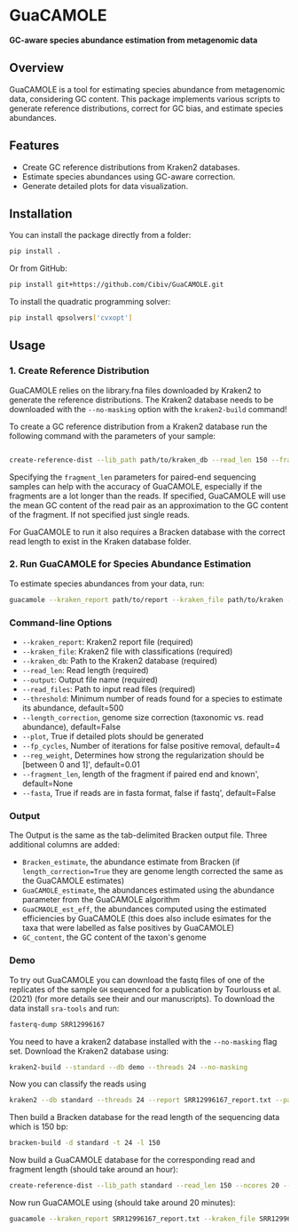 
# GuaCAMOLE

**GC-aware species abundance estimation from metagenomic data**

## Overview
GuaCAMOLE is a tool for estimating species abundance from metagenomic data, considering GC content. This package implements various scripts to generate reference distributions, correct for GC bias, and estimate species abundances.

## Features
- Create GC reference distributions from Kraken2 databases.
- Estimate species abundances using GC-aware correction.
- Generate detailed plots for data visualization.

## Installation

You can install the package directly from a folder:

```bash
pip install .
```

Or from GitHub:

```bash
pip install git+https://github.com/Cibiv/GuaCAMOLE.git
```

To install the quadratic programming solver:

```bash
pip install qpsolvers['cvxopt']
```

## Usage

### 1. Create Reference Distribution

GuaCAMOLE relies on the library.fna files downloaded by Kraken2 to generate the reference distributions. The Kraken2 database needs to be downloaded with the ```--no-masking``` option with the ```kraken2-build``` command!

To create a GC reference distribution from a Kraken2 database run the following command with the parameters of your sample:

```bash

create-reference-dist --lib_path path/to/kraken_db --read_len 150 --fragment_len 400 --ncores 20
```

Specifying the ```fragment_len``` parameters for paired-end sequencing samples can help with the accuracy of GuaCAMOLE, especially if the fragments are a lot longer than the reads. If specified, GuaCAMOLE will use the mean GC content of the read pair as an approximation to the GC content of the fragment. If not specified just single reads.

For GuaCAMOLE to run it also requires a Bracken database with the correct read length to exist in the Kraken database folder.

### 2. Run GuaCAMOLE for Species Abundance Estimation

To estimate species abundances from your data, run:

```bash
guacamole --kraken_report path/to/report --kraken_file path/to/kraken --kraken_db path/to/kraken_db --read_len 150 --output result.txt --read_files path/to/reads_1.fastq path/to/reads_2.fastq
```

### Command-line Options

- `--kraken_report`: Kraken2 report file (required)
- `--kraken_file`: Kraken2 file with classifications (required)
- `--kraken_db`: Path to the Kraken2 database (required)
- `--read_len`: Read length (required)
- `--output`: Output file name (required)
- `--read_files`: Path to input read files (required)
- `--threshold`: Minimum number of reads found for a species to estimate its abundance, default=500
- `--length_correction`, genome size correction (taxonomic vs. read abundance), default=False
- `--plot`, True if detailed plots should be generated
- `--fp_cycles`, Number of iterations for false positive removal, default=4
- `--reg_weight`, Determines how strong the regularization should be [between 0 and 1]', default=0.01
- `--fragment_len`, length of the fragment if paired end and known', default=None
- `--fasta`, True if reads are in fasta format, false if fastq', default=False

### Output

The Output is the same as the tab-delimited Bracken output file. Three additional columns are added:

- `Bracken_estimate`, the abundance estimate from Bracken (if `length_correction=True` they are genome length corrected the same as the GuaCAMOLE estimates)
- `GuaCAMOLE_estimate`, the abundances estimated using the abundance parameter from the GuaCAMOLE algorithm
- `GuaCMAOLE_est_eff`, the abundances computed using the estimated efficiencies by GuaCAMOLE (this does also include esimates for the taxa that were labelled as false positives by GuaCAMOLE)
- `GC_content`, the GC content of the taxon's genome

### Demo

To try out GuaCAMOLE you can download the fastq files of one of the replicates of the sample `GH` sequenced for a publication by Tourlouss et al. (2021) (for more details see their and our manuscripts). To download the data install `sra-tools` and run:

```bash
fasterq-dump SRR12996167
```

You need to have a kraken2 database installed with the `--no-masking` flag set. Download the Kraken2 database using:

```bash
kraken2-build --standard --db demo --threads 24 --no-masking
```

Now you can classify the reads using

```bash
kraken2 --db standard --threads 24 --report SRR12996167_report.txt --paired SRR12996167_1.fastq SRR12996167_2.fastq > SRR12996167.kraken
```

Then build a Bracken database for the read length of the sequencing data which is 150 bp:

```bash
bracken-build -d standard -t 24 -l 150 
```

Now build a GuaCAMOLE database for the corresponding read and fragment length (should take around an hour):

```bash
create-reference-dist --lib_path standard --read_len 150 --ncores 20 --fragment_len 300
```

Now run GuaCAMOLE using (should take around 20 minutes):

```bash
guacamole --kraken_report SRR12996167_report.txt --kraken_file SRR12996167.kraken --kraken_db standard --read_len 150 fragment_len 150 --length_correction True --output SRR12996167_guacamole.out --read_files SRR12996167_1.fastq SRR12996167_2.fastq
```
